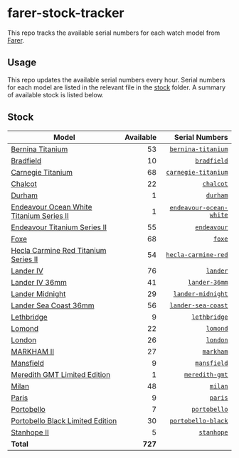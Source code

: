 # farer-stock-tracker

This repo tracks the available serial numbers for each watch model from [Farer](https://farer.com).

## Usage

This repo updates the available serial numbers every hour. Serial numbers for each model are listed in the relevant file in the [stock](./stock) folder. A summary of available stock is listed below.

## Stock

| Model | Available | Serial Numbers |
| ----- | --------: | -------------: |
| [Bernina Titanium](https://usd.farer.com/products/bernina-titanium) | 53 | [`bernina-titanium`](./stock/bernina-titanium) |
| [Bradfield](https://usd.farer.com/products/bradfield) | 10 | [`bradfield`](./stock/bradfield) |
| [Carnegie Titanium](https://usd.farer.com/products/carnegie-titanium) | 68 | [`carnegie-titanium`](./stock/carnegie-titanium) |
| [Chalcot](https://usd.farer.com/products/chalcot) | 22 | [`chalcot`](./stock/chalcot) |
| [Durham](https://usd.farer.com/products/durham) | 1 | [`durham`](./stock/durham) |
| [Endeavour Ocean White Titanium Series II](https://usd.farer.com/products/endeavour-ocean-white) | 1 | [`endeavour-ocean-white`](./stock/endeavour-ocean-white) |
| [Endeavour Titanium Series II](https://usd.farer.com/products/endeavour) | 55 | [`endeavour`](./stock/endeavour) |
| [Foxe](https://usd.farer.com/products/foxe) | 68 | [`foxe`](./stock/foxe) |
| [Hecla Carmine Red Titanium Series II](https://usd.farer.com/products/hecla-carmine-red) | 54 | [`hecla-carmine-red`](./stock/hecla-carmine-red) |
| [Lander IV](https://usd.farer.com/products/lander) | 76 | [`lander`](./stock/lander) |
| [Lander IV 36mm](https://usd.farer.com/products/lander-36mm) | 41 | [`lander-36mm`](./stock/lander-36mm) |
| [Lander Midnight](https://usd.farer.com/products/lander-midnight) | 29 | [`lander-midnight`](./stock/lander-midnight) |
| [Lander Sea Coast 36mm](https://usd.farer.com/products/lander-sea-coast) | 56 | [`lander-sea-coast`](./stock/lander-sea-coast) |
| [Lethbridge](https://usd.farer.com/products/lethbridge) | 9 | [`lethbridge`](./stock/lethbridge) |
| [Lomond](https://usd.farer.com/products/lomond) | 22 | [`lomond`](./stock/lomond) |
| [London](https://usd.farer.com/products/london) | 26 | [`london`](./stock/london) |
| [MARKHAM II](https://usd.farer.com/products/markham) | 27 | [`markham`](./stock/markham) |
| [Mansfield](https://usd.farer.com/products/mansfield) | 9 | [`mansfield`](./stock/mansfield) |
| [Meredith GMT Limited Edition](https://usd.farer.com/products/meredith-gmt) | 1 | [`meredith-gmt`](./stock/meredith-gmt) |
| [Milan](https://usd.farer.com/products/milan) | 48 | [`milan`](./stock/milan) |
| [Paris](https://usd.farer.com/products/paris) | 9 | [`paris`](./stock/paris) |
| [Portobello](https://usd.farer.com/products/portobello) | 7 | [`portobello`](./stock/portobello) |
| [Portobello Black Limited Edition](https://usd.farer.com/products/portobello-black) | 30 | [`portobello-black`](./stock/portobello-black) |
| [Stanhope II](https://usd.farer.com/products/stanhope) | 5 | [`stanhope`](./stock/stanhope) |
| **Total** | **727** | |
